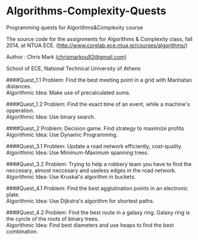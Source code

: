 # Algorithms-Complexity-Quests
Programming quests for Algorithms&amp;Complexity course

The source code for the assignments for Algorithms & Complexity class, fall 2014, at NTUA ECE.
(http://www.corelab.ece.ntua.gr/courses/algorithms/)

Author : Chris Mark (chrismarkou92@gmail.com)

School of ECE, National Technical University of Athens


####Quest_1.1
Problem: Find the best meeting point in a grid with Manhatan distances.<br>
Algorithmic Idea: Make use of precalculated sums.

####Quest_1.2
Problem: Find the exact time of an event, while a machine's opperation.<br>
Algorithmic Idea: Use binary search.

####Quest_2
Problem: Decision game. Find strategy to maximize profits<br>
Algorithmic Idea: Use Dynamic Programming.

####Quest_3.1
Problem: Update a road network efficiently, cost-quality.<br>
Algorithmic Idea: Use Minimum-Maximum spanning trees.

####Quest_3.2
Problem: Trying to help a robbery team you have to find the neccesary, almost neccesary and useless edges in the road network.<br>
Algorithmic Idea: Use Kruskal's algorithm in buckets.

####Quest_4.1
Problem: Find the best agglutination points in an electronic plate.<br>
Algorithmic Idea: Use Dijkstra's algorithm for shortest paths.

####Quest_4.2
Problem: Find the best route in a galaxy ring. Galaxy ring is the cyrcle of the roots of binary trees.<br>
Algorithmic Idea: Find best diameters and use heaps to find the best combination.

